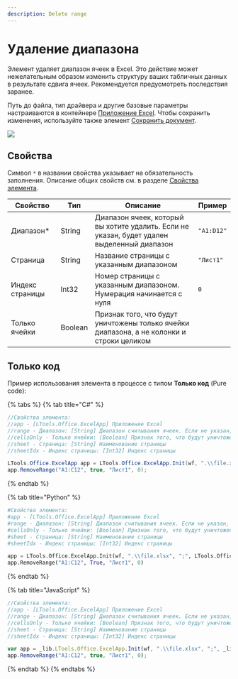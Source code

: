 ```yaml
---
description: Delete range
---
```


# Удаление диапазона

Элемент удаляет диапазон ячеек в Excel. Это действие может нежелательным образом изменить структуру ваших табличных данных в результате сдвига ячеек. Рекомендуется предусмотреть последствия заранее.


Путь до файла, тип драйвера и другие базовые параметры настраиваются в контейнере [Приложение Excel](https://docs.primo-rpa.ru/primo-rpa/g_elements/el_basic/els_excel/el_excel_app). Чтобы сохранить изменения, используйте также элемент [Сохранить документ](https://docs.primo-rpa.ru/primo-rpa/g_elements/el_basic/els_excel/el_excel_save). 

![](../../resources/basic/excel/WFRemoveRange.png)


## Свойства
Символ `*` в названии свойства указывает на обязательность заполнения. Описание общих свойств см. в разделе [Свойства элемента](https://docs.primo-rpa.ru/primo-rpa/primo-studio/process/elements#svoistva-elementa).


| Свойство        | Тип     | Описание                                                                                  | Пример     | 
| --------------- | ------- | ----------------------------------------------------------------------------------------- | ---------- |
| Диапазон\*      | String  | Диапазон ячеек, который вы хотите удалить. Если не указан, будет удален выделенный диапазон | `"A1:D12"` |
| Страница        | String  | Название страницы c указанным диапазоном                                                  | `"Лист1"`  |
| Индекс страницы | Int32   | Номер страницы c указанным диапазоном. Нумерация начинается с нуля                        | `0`        |
| Только ячейки   | Boolean | Признак того, что будут уничтожены только ячейки диапазона, а не колонки и строки целиком |  |

## Только код

Пример использования элемента в процессе с типом **Только код** (Pure code):

{% tabs %}
{% tab title="C#" %}
```csharp
//Свойства элемента:
//app - [LTools.Office.ExcelApp] Приложение Excel
//range - Диапазон: [String] Диапазон считывания ячеек. Если не указан, будет удален выделенный диапазон
//cellsOnly - Только ячейки: [Boolean] Признак того, что будут уничтожены только ячейки диапазона, а не колонки и строки целиком
//sheet - Страница: [String] Наименование страницы
//sheetIdx - Индекс страницы: [Int32] Индекс страницы

LTools.Office.ExcelApp app = LTools.Office.ExcelApp.Init(wf, ".\\file.xlsx", ";", LTools.Office.Model.InteropTypes.DX);
app.RemoveRange("A1:C12", true, "Лист1", 0);
```
{% endtab %}

{% tab title="Python" %}
```python
#Свойства элемента:
#app - [LTools.Office.ExcelApp] Приложение Excel
#range - Диапазон: [String] Диапазон считывания ячеек. Если не указан, будет удален выделенный диапазон
#cellsOnly - Только ячейки: [Boolean] Признак того, что будут уничтожены только ячейки диапазона, а не колонки и строки целиком
#sheet - Страница: [String] Наименование страницы
#sheetIdx - Индекс страницы: [Int32] Индекс страницы

app = LTools.Office.ExcelApp.Init(wf, ".\\file.xlsx", ";", LTools.Office.Model.InteropTypes.DX)
app.RemoveRange("A1:C12", True, "Лист1", 0)
```
{% endtab %}

{% tab title="JavaScript" %}
```javascript
//Свойства элемента:
//app - [LTools.Office.ExcelApp] Приложение Excel
//range - Диапазон: [String] Диапазон считывания ячеек. Если не указан, будет удален выделенный диапазон
//cellsOnly - Только ячейки: [Boolean] Признак того, что будут уничтожены только ячейки диапазона, а не колонки и строки целиком
//sheet - Страница: [String] Наименование страницы
//sheetIdx - Индекс страницы: [Int32] Индекс страницы

var app = _lib.LTools.Office.ExcelApp.Init(wf, ".\\file.xlsx", ";", _lib.LTools.Office.Model.InteropTypes.DX);
app.RemoveRange("A1:C12", true, "Лист1", 0);
```
{% endtab %}
{% endtabs %}
